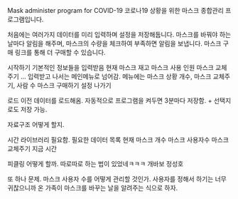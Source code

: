 Mask administer program for COVID-19
코로나19 상황을 위한 마스크 종합관리 프로그램입니다.

처음에는 여러가지 데이터를 미리 입력하며 설정을 저장해둡니다.
마스크를 바꿔야 하는 날마다 알림을 해주며,
마스크의 수량을 체크하여 부족하면 알림을 보냅니다.
마스크 구매 링크를 통해 더 구매할 수 있습니다.

시작하기
기본적인 정보들을 입력받음
현재 마스크 재고
    마스크 사용 인원
    마스크 교체 주기
    ...
입력받고 나서는 메인메뉴로 넘어감.
메뉴에는
마스크 상황
        개수, 마스크 교체주기, 사람 수
    마스크 구매하기
    설정
    나가기

로드
이전 데이터를 로드해옴.
자동적으로 프로그램을 켜두면 3분마다 저장함. + 선택지로도 저장 가능.

자료구조 어떻게 할지.

시간 라이브러리 필요함.
필요한 데이터 목록
    현재 마스크 개수 
    마스크 사용자수 
    마스크 교체주기 
    지금 시간
    
피클링 어떻게 할까.
    따로따로 하는 법이 있었네ㅋㅋㅋ 개바보 정성호

또 하나 문제. 마스크 사용자 수를 어떻게 관리할 것인가.
사용자를 정해서 하기는 너무 귀찮으니까
온 가족이 마스크를 바꾸는 날을 알려주는 식으로 하자.
